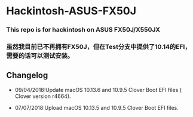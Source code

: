 # Hackintosh-ASUS-FX50J
### This repo is for hackintosh on ASUS FX50J/X550JX


### 虽然我目前已不再拥有FX50J，但在Test分支中提供了10.14的EFI，需要的话可以测试安装。


## Changelog

* 09/04/2018:Update macOS 10.13.6 and 10.9.5 Clover Boot EFI files ( Clover version r4664).

* 07/07/2018:Upload macOS 10.13.5 and 10.9.5 Clover Boot EFI files.
